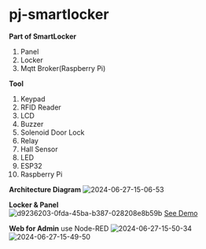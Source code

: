 # pj-smartlocker
**Part of SmartLocker**
1. Panel
2. Locker
3. Mqtt Broker(Raspberry Pi)

**Tool**
1. Keypad
2. RFID Reader
3. LCD
4. Buzzer
5. Solenoid Door Lock
6. Relay
7. Hall Sensor
8. LED
9. ESP32
10. Raspberry Pi

**Architecture Diagram**
<img src="https://i.ibb.co/5144qqx/2024-06-27-15-06-53.png" alt="2024-06-27-15-06-53" border="0">


**Locker & Panel**
<br>
<img src="https://i.ibb.co/VBskH7x/d9236203-0fda-45ba-b387-028208e8b59b.jpg" alt="d9236203-0fda-45ba-b387-028208e8b59b" border="0">
 <a href="https://drive.google.com/file/d/19mAUs4rIZ7XhYwJnbtnUdmiTLrrYFU4M/view?usp=drive_link">See Demo</a>
 </br>

**Web for Admin**
use Node-RED
<img src="https://i.ibb.co/fnNbPTN/2024-06-27-15-50-34.png" alt="2024-06-27-15-50-34" border="0">
<img src="https://i.ibb.co/hHLCwXW/2024-06-27-15-49-50.png" alt="2024-06-27-15-49-50" border="0">




